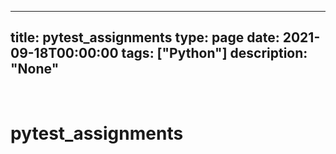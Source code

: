 
---
title: pytest_assignments
type: page
date: 2021-09-18T00:00:00
tags: ["Python"]
description: "None"
---


<br>

# pytest_assignments
